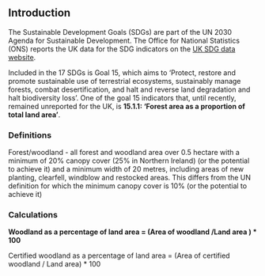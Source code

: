 ## Introduction

The Sustainable Development Goals (SDGs) are part of the UN 2030 Agenda for Sustainable Development. The Office for National Statistics (ONS) reports the UK data for the SDG indicators on the [UK SDG data website](https://sdgdata.gov.uk/).


Included in the 17 SDGs is Goal 15, which aims to ‘Protect, restore and promote sustainable use of terrestrial ecosystems, sustainably manage forests, combat desertification, and halt and reverse land degradation and halt biodiversity loss’. One of the goal 15 indicators that, until recently, remained unreported for the UK, is **15.1.1: ‘Forest area as a proportion of total land area’**. 

### Definitions	


Forest/woodland - all forest and woodland area over 0.5 hectare with a minimum of 20% canopy cover (25% in Northern Ireland) (or the potential to achieve it) and a minimum width of 20 metres, including areas of new planting, clearfell, windblow and restocked areas. This differs from the UN definition for which the minimum canopy cover is 10% (or the potential to achieve it)

### Calculations	


**Woodland as a percentage of land area = (Area of woodland /Land area ) * 100**

Certified woodland as a percentage of land area = (Area of certified woodland / Land area) * 100
